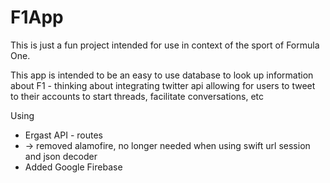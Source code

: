 # F1App

This is just a fun project intended for use in context of the sport of Formula One.

This app is intended to be an easy to use database to look up information about F1 - thinking about integrating twitter api
allowing for users to tweet to their accounts to start threads, facilitate conversations, etc

Using 
- Ergast API - routes
- -> removed alamofire, no longer needed when using swift url session and json decoder
- Added Google Firebase 

    
